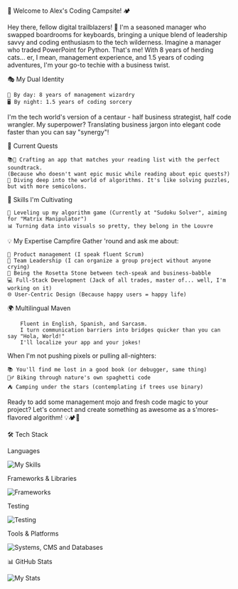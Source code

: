 
🚀 Welcome to Alex's Coding Campsite! 🏕️

Hey there, fellow digital trailblazers! 👋 I'm a seasoned manager who swapped boardrooms for keyboards, bringing a unique blend of leadership savvy and coding enthusiasm to the tech wilderness.
Imagine a manager who traded PowerPoint for Python. That's me! With 8 years of herding cats... er, I mean, management experience, and 1.5 years of coding adventures, 
I'm your go-to techie with a business twist.


🎭 My Dual Identity

    👔 By day: 8 years of management wizardry
    🖥️ By night: 1.5 years of coding sorcery

I'm the tech world's version of a centaur - half business strategist, half code wrangler. My superpower? Translating business jargon into elegant code faster than you can say "synergy"!

🌟 Current Quests

    📚🎵 Crafting an app that matches your reading list with the perfect soundtrack. 
    (Because who doesn't want epic music while reading about epic quests?)
    🧠 Diving deep into the world of algorithms. It's like solving puzzles, but with more semicolons.

🌱 Skills I'm Cultivating

    🧮 Leveling up my algorithm game (Currently at "Sudoku Solver", aiming for "Matrix Manipulator")
    📊 Turning data into visuals so pretty, they belong in the Louvre

💡 My Expertise Campfire
    Gather 'round and ask me about:

    🚀 Product management (I speak fluent Scrum)
    👥 Team Leadership (I can organize a group project without anyone crying)
    🔗 Being the Rosetta Stone between tech-speak and business-babble
    💻 Full-Stack Development (Jack of all trades, master of... well, I'm working on it)
    🌐 User-Centric Design (Because happy users = happy life)


🌍 Multilingual Maven
        
        Fluent in English, Spanish, and Sarcasm. 
        I turn communication barriers into bridges quicker than you can say "Hola, World!"
        I'll localize your app and your jokes!

When I'm not pushing pixels or pulling all-nighters:

    📚 You'll find me lost in a good book (or debugger, same thing)
    🚴‍♂️ Biking through nature's own spaghetti code
    ⛺ Camping under the stars (contemplating if trees use binary)

Ready to add some management mojo and fresh code magic to your project? Let's connect and create something as awesome as a s'mores-flavored algorithm! 💡🏕️🚀


🛠️ Tech Stack

Languages

![My Skills](https://skillicons.dev/icons?i=js,html,css,py,ruby,ts)

Frameworks & Libraries

![Frameworks](https://skillicons.dev/icons?i=bootstrap,express,jquery,nestjs,nodejs,rails,react,sass,vite)

Testing

![Testing](https://skillicons.dev/icons?i=cypress,jest)

Tools & Platforms

![Systems, CMS and Databases](https://skillicons.dev/icons?i=git,github,postgres,prisma,redis,selenium)

📊 GitHub Stats

![My Stats](https://github-readme-stats.vercel.app/api?username=aleaguilar01&show_icons=true&theme=radical)





